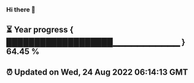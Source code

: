 ### Hi there 👋
⏳ Year progress { ███████████████████▁▁▁▁▁▁▁▁▁▁▁ } 64.45 %
---
⏰ Updated on Wed, 24 Aug 2022 06:14:13 GMT
---
